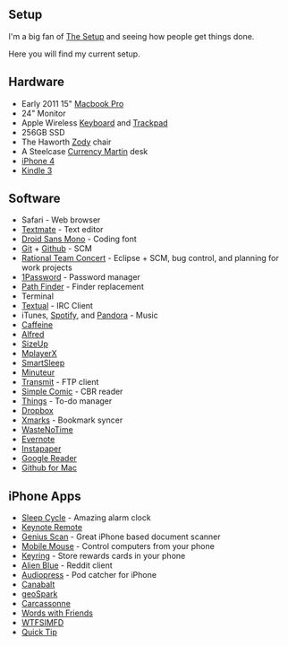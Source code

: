 Setup
-----

I'm a big fan of [The Setup](http://usesthis.com/) and seeing how people get things done. 

Here you will find my current setup.

Hardware
--------

* Early 2011 15" [Macbook Pro](http://www.apple.com/macbookpro/)
* 24" Monitor
* Apple Wireless [Keyboard](http://www.apple.com/keyboard/) and [Trackpad](http://www.apple.com/magictrackpad/)
* 256GB SSD
* The Haworth [Zody](http://www.haworth.com/en-us/Products/Furniture/Seating/Desk/Pages/Zody.aspx) chair
* A Steelcase [Currency Martin](http://store.steelcase.com/products/currency-martin-desk/) desk
* [iPhone 4](http://www.apple.com/iphone/)
* [Kindle 3](http://www.amazon.com/gp/product/B004HFS6Z0/ref=famstripe_kk/192-5989542-3273100)

Software
--------

* Safari - Web browser
* [Textmate](http://macromates.com/) - Text editor
* [Droid Sans Mono](http://code.google.com/webfonts/specimen/Droid+Sans+Mono) - Coding font
* [Git](http://git-scm.com/) + [Github](http://github.com/) - SCM
* [Rational Team Concert](https://jazz.net/projects/rational-team-concert/?ref_content=ribbon) - Eclipse + SCM, bug control, and planning for work projects
* [1Password](http://itunes.apple.com/us/app/1password/id443987910?mt=12) - Password manager
* [Path Finder](http://www.cocoatech.com/) - Finder replacement
* Terminal
* [Textual](http://itunes.apple.com/us/app/textual-irc-client/id403012667?mt=12) - IRC Client
* iTunes, [Spotify](http://www.spotify.com/us/start/?utm_source=spotify&utm_medium=web&utm_campaign=start), and [Pandora](http://www.pandora.com/) - Music
* [Caffeine](http://itunes.apple.com/us/app/caffeine/id411246225?mt=12)
* [Alfred](http://www.alfredapp.com/)
* [SizeUp](http://irradiatedsoftware.com/sizeup/)
* [MplayerX](http://itunes.apple.com/us/app/mplayerx/id421131143?mt=12)
* [SmartSleep](http://itunes.apple.com/us/app/smartsleep/id407721554?mt=12)
* [Minuteur](http://www.macupdate.com/app/mac/19356/minuteur) 
* [Transmit](http://itunes.apple.com/us/app/transmit/id403388562?mt=12) - FTP client
* [Simple Comic](http://dancingtortoise.com/simplecomic/) - CBR reader
* [Things](http://itunes.apple.com/us/app/things/id407951449?mt=12) - To-do manager
* [Dropbox](http://www.dropbox.com/)
* [Xmarks](http://www.xmarks.com/) - Bookmark syncer
* [WasteNoTime](http://bumblebeesystems.dyndns.org/wastenotime/)
* [Evernote](www.evernote.com)
* [Instapaper](www.instapaper.com)
* [Google Reader](reader.google.com)
* [Github for Mac](http://mac.github.com/)

iPhone Apps
-----------

* [Sleep Cycle](http://itunes.apple.com/us/app/sleep-cycle-alarm-clock/id320606217?mt=8) - Amazing alarm clock
* [Keynote Remote](http://itunes.apple.com/us/app/keynote-remote/id300719251?mt=8)
* [Genius Scan](http://itunes.apple.com/us/app/genius-scan-pdf-scanner/id377672876?mt=8) - Great iPhone based document scanner
* [Mobile Mouse](http://itunes.apple.com/us/app/mobile-mouse-pro-remote-trackpad/id289616509?mt=8) - Control computers from your phone
* [Keyring](http://itunes.apple.com/us/app/key-ring-reward-cards/id372547556?mt=8) - Store rewards cards in your phone
* [Alien Blue](http://itunes.apple.com/us/app/alien-blue-reddit-client/id370144106?mt=8) - Reddit client
* [Audiopress](http://itunes.apple.com/us/app/podcasts-audiopress-player/id391903321?mt=8) - Pod catcher for iPhone
* [Canabalt](http://itunes.apple.com/us/app/canabalt/id333180061?mt=8)
* [geoSpark](http://itunes.apple.com/us/app/geospark-warning-highly-addictive!/id337662397?mt=8)
* [Carcassonne](http://itunes.apple.com/us/app/carcassonne/id375295479?mt=8)
* [Words with Friends](http://itunes.apple.com/us/app/words-with-friends-free/id321916506?mt=8)
* [WTFSIMFD](http://itunes.apple.com/us/app/what-the-should-i-make-for/id396297634?mt=8)
* [Quick Tip](http://itunes.apple.com/us/app/quicktip-tip-calculator/id285924450?mt=8)

 

